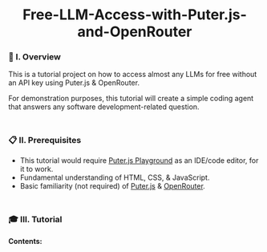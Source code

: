 <div align="center">
  <h1>Free-LLM-Access-with-Puter.js-and-OpenRouter</h1>
</div>


### 🧐 I. Overview

This is a tutorial project on how to access almost any LLMs for free without an API key using Puter.js & OpenRouter.

For demonstration purposes, this tutorial will create a simple coding agent that answers any software development-related question.
<br><br>
##

### 📋 II. Prerequisites

- This tutorial would require [Puter.js Playground](https://docs.puter.com/play) as an IDE/code editor, for it to work.
- Fundamental understanding of HTML, CSS, & JavaScript.
- Basic familiarity (not required) of [Puter.js](https://docs.puter.com/) & [OpenRouter](https://openrouter.ai/).
<br><br>
##

### 🎓 III. Tutorial<br>

#### Contents:
